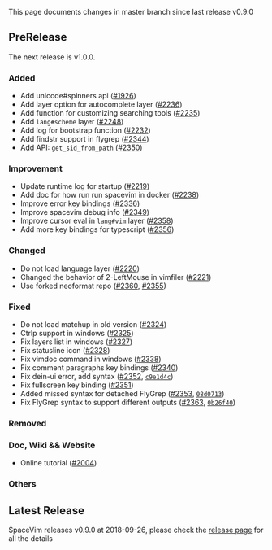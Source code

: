 This page documents changes in master branch since last release v0.9.0

## PreRelease

The next release is v1.0.0.

### Added

- Add unicode#spinners api ([#1926](https://github.com/SpaceVim/SpaceVim/pull/1926))
- Add layer option for autocomplete layer ([#2236](https://github.com/SpaceVim/SpaceVim/pull/2236))
- Add function for customizing searching tools ([#2235](https://github.com/SpaceVim/SpaceVim/pull/2235))
- Add `lang#scheme` layer ([#2248](https://github.com/SpaceVim/SpaceVim/pull/2248))
- Add log for bootstrap function ([#2232](https://github.com/SpaceVim/SpaceVim/pull/2323))
- Add findstr support in flygrep ([#2344](https://github.com/SpaceVim/SpaceVim/pull/2344))
- Add API: `get_sid_from_path` ([#2350](https://github.com/SpaceVim/SpaceVim/pull/2350))

### Improvement

- Update runtime log for startup ([#2219](https://github.com/SpaceVim/SpaceVim/pull/2219))
- Add doc for how run run spacevim in docker ([#2238](https://github.com/SpaceVim/SpaceVim/pull/2238))
- Improve error key bindings ([#2336](https://github.com/SpaceVim/SpaceVim/pull/2336))
- Improve spacevim debug info ([#2349](https://github.com/SpaceVim/SpaceVim/pull/2349))
- Improve cursor eval in `lang#vim` layer ([#2358](https://github.com/SpaceVim/SpaceVim/pull/2358))
- Add more key bindings for typescript ([#2356](https://github.com/SpaceVim/SpaceVim/pull/2356))

### Changed

- Do not load language layer ([#2220](https://github.com/SpaceVim/SpaceVim/pull/2220))
- Changed the behavior of 2-LeftMouse in vimfiler ([#2221](https://github.com/SpaceVim/SpaceVim/pull/2221)) 
- Use forked neoformat repo ([#2360](https://github.com/SpaceVim/SpaceVim/pull/2360), [#2355](https://github.com/SpaceVim/SpaceVim/pull/2355))

### Fixed

- Do not load matchup in old version ([#2324](https://github.com/SpaceVim/SpaceVim/pull/2324))
- Ctrlp support in windows ([#2325](https://github.com/SpaceVim/SpaceVim/pull/2325))
- Fix layers list in windows ([#2327](https://github.com/SpaceVim/SpaceVim/pull/2327))
- Fix statusline icon ([#2328](https://github.com/SpaceVim/SpaceVim/pull/2328))
- Fix vimdoc command in windows ([#2338](https://github.com/SpaceVim/SpaceVim/pull/2338))
- Fix comment paragraphs key bindings ([#2340](https://github.com/SpaceVim/SpaceVim/pull/2340))
- Fix dein-ui error, add syntax ([#2352](https://github.com/SpaceVim/SpaceVim/pull/2352), [`c9e1d4c`](https://github.com/SpaceVim/SpaceVim/commit/c9e1d4c9635c483bb3334c00ed36026d18950070))
- Fix fullscreen key binding ([#2351](https://github.com/SpaceVim/SpaceVim/pull/2351))
- Added missed syntax for detached FlyGrep ([#2353](https://github.com/SpaceVim/SpaceVim/pull/2353), [`08d0713`](https://github.com/SpaceVim/SpaceVim/commit/08d0713c4494ca401942a6ca10a48a1ac8484ce1))
- Fix FlyGrep syntax to support different outputs ([#2363](https://github.com/SpaceVim/SpaceVim/pull/2363), [`0b26f40`](https://github.com/SpaceVim/SpaceVim/commit/0b26f407d879427505418f5c3b4c1d753f3f4317))

### Removed

### Doc, Wiki && Website

- Online tutorial ([#2004](https://github.com/SpaceVim/SpaceVim/pull/2004))

### Others

## Latest Release

SpaceVim releases v0.9.0 at 2018-09-26, please check the
[release page](https://spacevim.org/SpaceVim-release-v0.9.0/) for all the details
